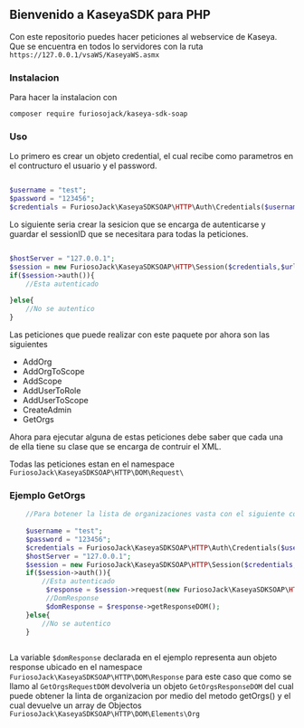 ## Bienvenido a KaseyaSDK para PHP


Con este repositorio puedes hacer peticiones al webservice de Kaseya. Que se encuentra en todos lo servidores con la ruta `https://127.0.0.1/vsaWS/KaseyaWS.asmx`

### Instalacion

Para hacer la instalacion con 

`composer require furiosojack/kaseya-sdk-soap`

### Uso

Lo primero es crear un objeto credential, el cual recibe como parametros en el contructuro el usuario y el password.

```php

$username = "test";
$password = "123456";
$credentials = FuriosoJack\KaseyaSDKSOAP\HTTP\Auth\Credentials($username, $password);
```

Lo siguiente seria crear la sesicion que se encarga de autenticarse y guardar el sessionID que se necesitara para todas la peticiones.


```php

$hostServer = "127.0.0.1";
$session = new FuriosoJack\KaseyaSDKSOAP\HTTP\Session($credentials,$urlServer);
if($session->auth()){
    //Esta autenticado
     
}else{
    //No se autentico            
}
```

Las peticiones que puede realizar con este paquete por ahora son las siguientes
- AddOrg
- AddOrgToScope
- AddScope
- AddUserToRole
- AddUserToScope
- CreateAdmin
- GetOrgs

Ahora para ejecutar alguna de estas peticiones debe saber que cada una de ella tiene su clase que se encarga de contruir el XML.

Todas las peticiones estan en el namespace `FuriosoJack\KaseyaSDKSOAP\HTTP\DOM\Request\`

### Ejemplo GetOrgs

```php
    //Para botener la lista de organizaciones vasta con el siguiente codigo
    
    $username = "test";
    $password = "123456";
    $credentials = FuriosoJack\KaseyaSDKSOAP\HTTP\Auth\Credentials($username, $password);
    $hostServer = "127.0.0.1";
    $session = new FuriosoJack\KaseyaSDKSOAP\HTTP\Session($credentials,$urlServer);
    if($session->auth()){
        //Esta autenticado
         $response = $session->request(new FuriosoJack\KaseyaSDKSOAP\HTTP\DOM\Request\GetOrgsRequestDOM($session->getAuthResponseDOM()->getSessionID()));
         //DomResponse
         $domResponse = $response->getResponseDOM();
    }else{
        //No se autentico            
    }
        
```

La variable `$domResponse` declarada en el ejemplo representa aun objeto response ubicado en el namespace `FuriosoJack\KaseyaSDKSOAP\HTTP\DOM\Response` para este caso que como se llamo al `GetOrgsRequestDOM` devolveria un objeto `GetOrgsResponseDOM` del cual puede obtener la linta de organizacion por medio del metodo getOrgs() y el cual devuelve un array de Objectos `FuriosoJack\KaseyaSDKSOAP\HTTP\DOM\Elements\Org`


